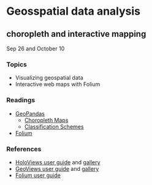 # Geosspatial data analysis
## choropleth and interactive mapping
Sep 26 and October 10

### Topics
- Visualizing geospatial data
- Interactive web maps with Folium

### Readings
- [GeoPandas](http://geopandas.org/)
  - [Choropleth Maps](https://geopandas.org/en/latest/docs/user_guide/mapping.html)
  - [Classification Schemes](https://pysal.org/mapclassify/api.html)
- [Folium ](https://python-visualization.github.io/folium/index.html)

### References
- [HoloViews user guide](http://holoviews.org/user_guide/index.html) and [gallery](http://holoviews.org/gallery/index.html)
- [GeoViews user guide](http://geoviews.org/user_guide/index.html) and [gallery](http://geoviews.org/gallery/index.html)
- [Folium user guide](https://python-visualization.github.io/folium/latest/user_guide.html)
